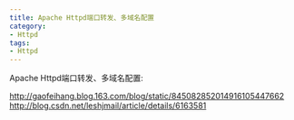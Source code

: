 ```yaml
---
title: Apache Httpd端口转发、多域名配置
category:
- Httpd
tags:
- Httpd
---
```


Apache Httpd端口转发、多域名配置:  

<http://gaofeihang.blog.163.com/blog/static/845082852014916105447662>  
<http://blog.csdn.net/leshjmail/article/details/6163581>  
